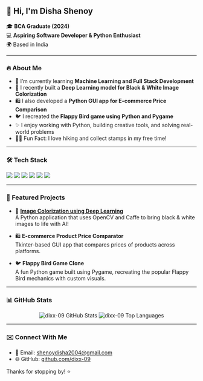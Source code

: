 ## 👋 Hi, I'm Disha Shenoy

🎓 **BCA Graduate (2024)**  
💻 **Aspiring Software Developer & Python Enthusiast**  
🌍 Based in India

---

### 🔥 About Me
- 🌱 I’m currently learning **Machine Learning and Full Stack Development**
- 🎨 I recently built a **Deep Learning model for Black & White Image Colorization**
- 🛍️ I also developed a **Python GUI app for E-commerce Price Comparison**
- 🐦 I recreated the **Flappy Bird game using Python and Pygame**
- ✨ I enjoy working with Python, building creative tools, and solving real-world problems
- 🧗‍♀️ Fun Fact: I love hiking and collect stamps in my free time!

---

### 🛠️ Tech Stack
<p>
  <img src="https://img.shields.io/badge/Python-3776AB?style=for-the-badge&logo=python&logoColor=white"/>
  <img src="https://img.shields.io/badge/Java-007396?style=for-the-badge&logo=java&logoColor=white"/>
  <img src="https://img.shields.io/badge/HTML5-E34F26?style=for-the-badge&logo=html5&logoColor=white"/>
  <img src="https://img.shields.io/badge/CSS3-1572B6?style=for-the-badge&logo=css3&logoColor=white"/>
  <img src="https://img.shields.io/badge/JavaScript-F7DF1E?style=for-the-badge&logo=javascript&logoColor=black"/>
  <img src="https://img.shields.io/badge/OpenCV-27338e?style=for-the-badge&logo=opencv&logoColor=white"/>
</p>

---

### 📌 Featured Projects

- 🎨 **[Image Colorization using Deep Learning](https://github.com/dixx-09/bw-image-colorization)**  
  A Python application that uses OpenCV and Caffe to bring black & white images to life with AI!

- 🛍️ **E-commerce Product Price Comparator**  
  Tkinter-based GUI app that compares prices of products across platforms.

- 🐦 **Flappy Bird Game Clone**  
  A fun Python game built using Pygame, recreating the popular Flappy Bird mechanics with custom visuals.

---

### 📊 GitHub Stats
<p align="center">
  <img src="https://github-readme-stats.vercel.app/api?username=dixx-09&show_icons=true&theme=radical" alt="dixx-09 GitHub Stats"/>
  <img src="https://github-readme-stats.vercel.app/api/top-langs/?username=dixx-09&layout=compact&theme=radical" alt="dixx-09 Top Languages"/>
</p>

---

### ✉️ Connect With Me
- 📧 Email: shenoydisha2004@gmail.com
- 🌐 GitHub: [github.com/dixx-09](https://github.com/dixx-09)

Thanks for stopping by! ⭐

